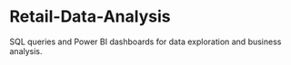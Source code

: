 # Retail-Data-Analysis
SQL queries and Power BI dashboards for data exploration and business analysis.
